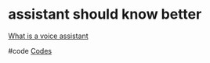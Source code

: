 # assistant should know better

[What is a voice assistant](output/themes/What%20is%20a%20voice%20assistant.md)

#code [Codes](output/codes/Codes.md)